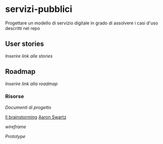 # servizi-pubblici
Progettare un modello di servizio digitale in grado di assolvere i casi d'uso descritti nel repo

## User stories
*Inserire link alle stories*

## Roadmap
*Inserire link alla roadmap*

### Risorse

*Documenti di progetto*

[Il brainstorming](https://trello.com/b/9b5L25Rs/pagare-on-line-i-servizi-pubblici-brainstorming)
[Aaron Swartz](https://it.wikipedia.org/wiki/Aaron_Swartz)

*wireframe*

*Prototype*
